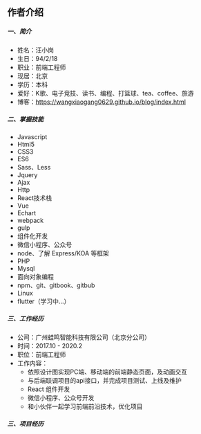 ## 作者介绍

##### 一、简介

* 姓名：汪小岗
* 生日：94/2/18
* 职业：前端工程师
* 现居：北京
* 学历：本科
* 爱好：K歌、电子竞技、读书、编程、打篮球、tea、coffee、旅游
* 博客：https://wangxiaogang0629.github.io/blog/index.html

##### 二、掌握技能

* Javascript
* Html5
* CSS3
* ES6
* Sass、Less
* Jquery
* Ajax
* Http
* React技术栈
* Vue
* Echart
* webpack
* gulp
* 组件化开发
* 微信小程序、公众号
* node、了解 Express/KOA 等框架
* PHP
* Mysql
* 面向对象编程
* npm、git、gitbook、gitbub
* Linux
* flutter（学习中...）

##### 三、工作经历

* 公司：广州蛙鸣智能科技有限公司（北京分公司）
* 时间：2017.10 - 2020.2
* 职位：前端工程师
* 工作内容：
  * 依照设计图实现PC端、移动端的前端静态页面，及动画交互
  * 与后端联调项目的api接口，并完成项目测试、上线及维护
  * React 组件开发
  * 微信小程序、公众号开发
  * 和小伙伴一起学习前端前沿技术，优化项目

##### 三、项目经历






